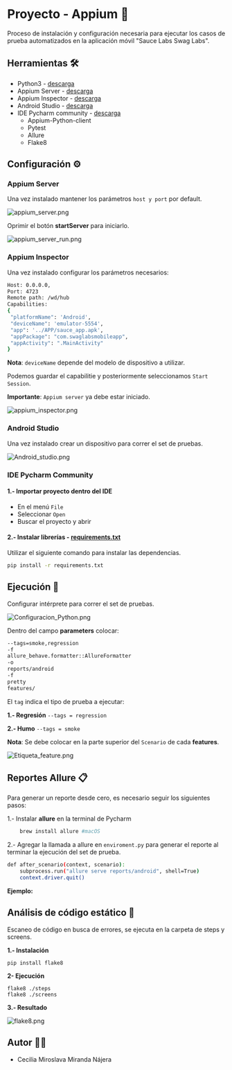 # Proyecto - Appium 📲

Proceso de instalación y configuración necesaria para ejecutar los casos de prueba automatizados en la aplicación móvil "Sauce Labs Swag Labs".

## Herramientas 🛠
* Python3 - [descarga](https://www.python.org/downloads/)
* Appium Server - [descarga](https://github.com/appium/appium-desktop/releases/)
* Appium Inspector - [descarga](https://github.com/appium/appium-inspector/releases)
* Android Studio - [descarga](https://developer.android.com/studio)
* IDE Pycharm community - [descarga](https://www.jetbrains.com/es-es/pycharm/download/?section=mac#section=windows)
     * Appium-Python-client
     * Pytest
     * Allure
     * Flake8
  
## Configuración ⚙️
### Appium Server
Una vez instalado mantener los parámetros `host y port` por default.

![appium_server.png](img%2Fappium_server.png)

Oprimir el botón **startServer** para iniciarlo.

![appium_server_run.png](img%2Fappium_server_run.png)

### Appium Inspector
Una vez instalado configurar los parámetros necesarios:

```bash
Host: 0.0.0.0, 
Port: 4723 
Remote path: /wd/hub  
Capabilities:
{
 "platformName": 'Android',
 "deviceName": 'emulator-5554',
 "app": '../APP/sauce_app.apk',
 "appPackage": "com.swaglabsmobileapp",
 "appActivity": ".MainActivity"
}
```
**Nota**: `deviceName` depende del modelo de dispositivo a utilizar.  

Podemos guardar el capabilitie y posteriormente seleccionamos `Start Session`.

**Importante**: `Appium server` ya debe estar iniciado.

![appium_inspector.png](img%2Fappium_inspector.png)

### Android Studio
Una vez instalado crear un dispositivo para correr el set de pruebas.

![Android_studio.png](img%2FAndroid_studio.png)

### IDE Pycharm Community

#### 1.- Importar proyecto dentro del IDE
* En el menú `File`
* Seleccionar `Open`
* Buscar el proyecto y abrir

#### 2.- Instalar librerías - [requirements.txt](requirements.txt)

Utilizar el siguiente comando para instalar las dependencias. 

 ```bash
pip install -r requirements.txt
```

## Ejecución 🤖

Configurar intérprete para correr el set de pruebas.

![Configuracion_Python.png](img%2FConfiguracion_Python.png)

Dentro del campo **parameters** colocar:
```bash
--tags=smoke,regression
-f
allure_behave.formatter::AllureFormatter
-o
reports/android
-f
pretty
features/
```  
El `tag` indica el tipo de prueba a ejecutar:

**1.- Regresión** `--tags = regression`

**2.- Humo** `--tags = smoke`
 
**Nota**: Se debe colocar en la parte superior del `Scenario` de cada **features**. 

![Etiqueta_feature.png](img%2FEtiqueta_feature.png)

## Reportes Allure  📋

Para generar un reporte desde cero, es necesario seguir los siguientes pasos:

1.- Instalar **allure** en la terminal de Pycharm 
```bash
    brew install allure #macOS
  ```  
2.- Agregar la llamada a allure en `enviroment.py` para generar el reporte al terminar la ejecución del set de prueba. 

```bash
def after_scenario(context, scenario):
    subprocess.run("allure serve reports/android", shell=True)
    context.driver.quit()
```
**Ejemplo:**

## Análisis de código estático 🧐
Escaneo de código en busca de errores, se ejecuta en la carpeta de steps y screens.

**1.- Instalación**
```
pip install flake8
```
**2- Ejecución**
```
flake8 ./steps
flake8 ./screens
 ```
**3.- Resultado**

![flake8.png](img%2Fflake8.png)

## Autor 👩‍💻
* Cecilia Miroslava Miranda Nájera